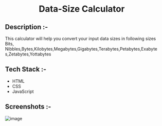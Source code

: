 # <p align="center">Data-Size Calculator</p>

## Description :-

This calculator will help you convert your input data sizes in following sizes
Bits, Nibbles,Bytes,Kilobytes,Megabytes,Gigabytes,Terabytes,Petabytes,Exabytes,Zetabytes,Yottabytes

## Tech Stack :-

- HTML
- CSS
- JavaScript

## Screenshots :-
![image](https://github.com/Akshansh8/CalcDiverse/assets/91936333/a87fab3e-2619-41dc-a62f-2193fe62c082)
